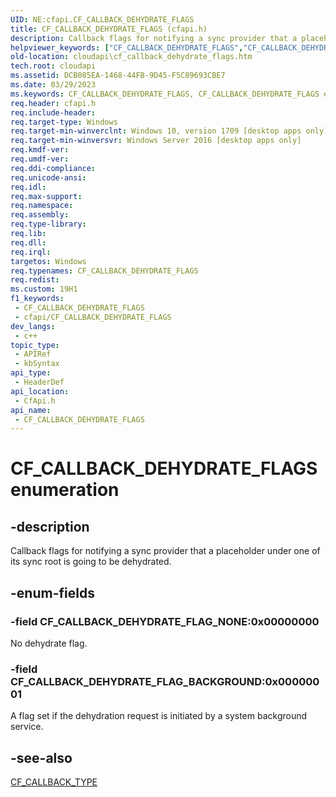```yaml
---
UID: NE:cfapi.CF_CALLBACK_DEHYDRATE_FLAGS
title: CF_CALLBACK_DEHYDRATE_FLAGS (cfapi.h)
description: Callback flags for notifying a sync provider that a placeholder under one of its sync root is going to be dehydrated.
helpviewer_keywords: ["CF_CALLBACK_DEHYDRATE_FLAGS","CF_CALLBACK_DEHYDRATE_FLAGS enumeration","CF_CALLBACK_DEHYDRATE_FLAG_BACKGROUND","CF_CALLBACK_DEHYDRATE_FLAG_NONE","cfapi/CF_CALLBACK_DEHYDRATE_FLAGS","cfapi/CF_CALLBACK_DEHYDRATE_FLAG_BACKGROUND","cfapi/CF_CALLBACK_DEHYDRATE_FLAG_NONE","cloudApi.cf_callback_dehydrate_flags"]
old-location: cloudapi\cf_callback_dehydrate_flags.htm
tech.root: cloudapi
ms.assetid: DCB085EA-1468-44FB-9D45-F5C89693CBE7
ms.date: 03/29/2023
ms.keywords: CF_CALLBACK_DEHYDRATE_FLAGS, CF_CALLBACK_DEHYDRATE_FLAGS enumeration, CF_CALLBACK_DEHYDRATE_FLAG_BACKGROUND, CF_CALLBACK_DEHYDRATE_FLAG_NONE, cfapi/CF_CALLBACK_DEHYDRATE_FLAGS, cfapi/CF_CALLBACK_DEHYDRATE_FLAG_BACKGROUND, cfapi/CF_CALLBACK_DEHYDRATE_FLAG_NONE, cloudApi.cf_callback_dehydrate_flags
req.header: cfapi.h
req.include-header: 
req.target-type: Windows
req.target-min-winverclnt: Windows 10, version 1709 [desktop apps only]
req.target-min-winversvr: Windows Server 2016 [desktop apps only]
req.kmdf-ver: 
req.umdf-ver: 
req.ddi-compliance: 
req.unicode-ansi: 
req.idl: 
req.max-support: 
req.namespace: 
req.assembly: 
req.type-library: 
req.lib: 
req.dll: 
req.irql: 
targetos: Windows
req.typenames: CF_CALLBACK_DEHYDRATE_FLAGS
req.redist: 
ms.custom: 19H1
f1_keywords:
 - CF_CALLBACK_DEHYDRATE_FLAGS
 - cfapi/CF_CALLBACK_DEHYDRATE_FLAGS
dev_langs:
 - c++
topic_type:
 - APIRef
 - kbSyntax
api_type:
 - HeaderDef
api_location:
 - CfApi.h
api_name:
 - CF_CALLBACK_DEHYDRATE_FLAGS
---
```


# CF_CALLBACK_DEHYDRATE_FLAGS enumeration

## -description

Callback flags for notifying a sync provider that a placeholder under one of its sync root is going to be dehydrated.

## -enum-fields

### -field CF_CALLBACK_DEHYDRATE_FLAG_NONE:0x00000000

No dehydrate flag.

### -field CF_CALLBACK_DEHYDRATE_FLAG_BACKGROUND:0x00000001

A flag set if the dehydration request is initiated by a system background service.

## -see-also

[CF_CALLBACK_TYPE](ne-cfapi-cf_callback_type.md)
